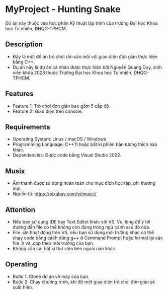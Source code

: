 # MyProject - Hunting Snake
Dồ án này thuộc vào học phần Kỹ thuật lập trình của trường Đại học Khoa học Tự nhiên, ĐHQG-TPHCM.

## Description
- Đây là một đồ án trò chơi rắn săn mồi với giao diện đơn giản thực hiện bằng C++.
- Dụ án này là dự án cá nhân được thực hiện bởi Nguyễn Quang Duy, sinh viên khóa 2023 thuộc Trường Đại học Khoa học Tự nhiên, ĐHQG-TPHCM.

## Features
- Feature 1: Trò chơi đơn giản bao gồm 5 cấp độ.
- Feature 2: Giao diện trên console.

## Requirements
- Operating System: Linux / macOS / Windows
- Programming Language: C++11 hoặc bất kì phiên bản tương thích nào khác.
- Dependencies: Được code bằng Visual Studio 2022.

## Musix
- Âm thanh được sử dụng hoàn toàn cho mục đích học tập, phi thương mại.
- Nguồn từ: https://pixabay.com/vi/music/

## Attention
- Nếu bạn sử dụng IDE hay Text Editot khác với VS. Vui lòng để ý tới đường dẫn file có thể không còn đúng trong ngữ cảnh sau đó nữa.
- File .sln hoạt động trên VS, nếu bạn sử dụng môi trường khác có thể chạy code bằng cách dùng g++ ở Command Prompt hoặc format lại các file .h và .cpp theo môi trường của bạn. 
- Không cần cài bất kì thư viện bên ngoài nào khác.

## Operating
- Bước 1: Clone dự án về máy của bạn.
- Bước 2: Chạy chương trình, khi đó một giao diện trò chơi đơn giản sẽ xuất hiện.
